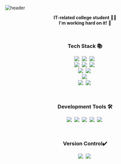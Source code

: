 ![header](https://capsule-render.vercel.app/api?type=waving&color=000000&height=160&section=header&text=Hi!%20I'm%20SeungYun!😊&fontAlign=50&fontAlignY=45&fontSize=60&fontColor=ffffff)

<p align="center">
  <b>IT-related college student</b> 👩‍💻 <br>
  <b>I'm working hard on it!</b> 🌿
</p>
<br>

<h3 align="center">Tech Stack 📚</h3>
<p align="center">
  <img src="https://img.shields.io/badge/Java-007396?style=flat-square&logo=Java&logoColor=white"/></a>&nbsp
  <img src="https://img.shields.io/badge/Python-3766AB?style=flat-square&logo=Python&logoColor=white"/></a>&nbsp  
  <img src="https://img.shields.io/badge/.NET-512BD4?style=flat-square&logo=.NET&logoColor=white"/></a>&nbsp 
    <br>
  <img src="https://img.shields.io/badge/C-A8B9CC?style=flat-square&logo=C&logoColor=white"/></a>&nbsp 
  <img src="https://img.shields.io/badge/C++-00599C?style=flat-square&logo=C%2B%2B&logoColor=white"/></a>&nbsp 
  <img src="https://img.shields.io/badge/C%23-512BD4?style=flat-square&logo=C%23&logoColor=white"/></a>&nbsp 
 
  <br>
     <img src="https://img.shields.io/badge/html5-%23E34F26.svg?style=flat-square&logo=html5&logoColor=white"/></a>&nbsp
     <img src="https://img.shields.io/badge/javascript-%23323330.svg?style=flat-square&logo=javascript&logoColor=%23F7DF1E"/></a>&nbsp
     
  <br>
    <img src="https://img.shields.io/badge/Dart-0175C2?style=flat-square&logo=Dart&logoColor=white"/></a>&nbsp
  
  <br>
    <img src="https://img.shields.io/badge/Firebase-FFCA28?style=flat-square&logo=Firebase&logoColor=white"/></a>&nbsp
    <img src="https://img.shields.io/badge/MariaDB-003545?style=flat-square&logo=mariadb&logoColor=white"/></a>&nbsp
</p>
<br>

<h3 align="center">Development Tools 🛠️</h3>
<p align="center">
  <img src="https://img.shields.io/badge/Visual Studio-5C2D91?style=flat-square&logo=Visual Studio&logoColor=white"/></a>&nbsp
  <img src="https://img.shields.io/badge/Visual Studio Code-007ACC?style=flat-square&logo=Visual Studio Code&logoColor=white"/></a>&nbsp
  <img src="https://img.shields.io/badge/Android Studio-3DDC84?style=flat-square&logo=Android Studio&logoColor=white"/></a>&nbsp
  <img src="https://img.shields.io/badge/jupyter-%23FA0F00.svg?style=flat-square&logo=jupyter&logoColor=whitee"/></a>&nbsp
  <img src="https://img.shields.io/badge/jupyter-%23FA0F00.svg?style=flat-square&logo=jupyter&logoColor=whitee"/></a>&nbsp
</p>
<br>

<h3 align="center">Version Control✔️</h3>
<p align="center">
  <img src="https://img.shields.io/badge/Git-F05032?style=flat-square&logo=Anaconda&logoColor=white"/></a>&nbsp
  <img src="https://img.shields.io/badge/GitHub-181717?style=flat-square&logo=Anaconda&logoColor=white"/></a>&nbsp
</p>


